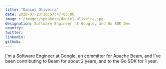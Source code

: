 ```yaml
---
title: "Daniel Oliveira"
date: 2020-07-23T10:57:47-05:00
image : /images/speakers/daniel-oliveira.jpg
designation: Software Engineer at Google, and Go SDK Dev
country: 
twitter: 
linkedin: 
github: 
---
```


I'm a Software Engineer at Google, an committer for Apache Beam, and I've been contributing to Beam for about 2 years, and to the Go SDK for 1 year.

